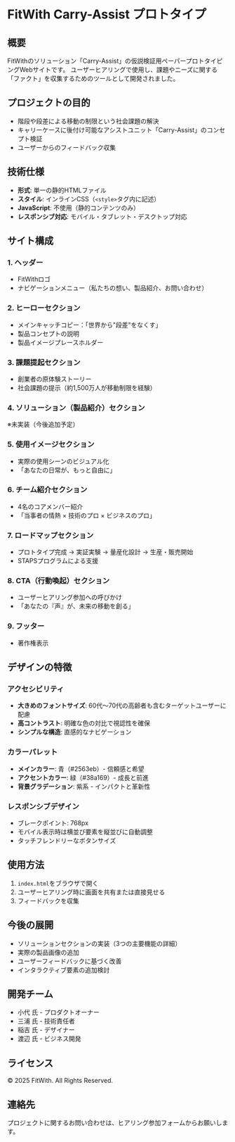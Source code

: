 # FitWith Carry-Assist プロトタイプ

## 概要
FitWithのソリューション「Carry-Assist」の仮説検証用ペーパープロトタイピングWebサイトです。
ユーザーヒアリングで使用し、課題やニーズに関する「ファクト」を収集するためのツールとして開発されました。

## プロジェクトの目的
- 階段や段差による移動の制限という社会課題の解決
- キャリーケースに後付け可能なアシストユニット「Carry-Assist」のコンセプト検証
- ユーザーからのフィードバック収集

## 技術仕様
- **形式**: 単一の静的HTMLファイル
- **スタイル**: インラインCSS（`<style>`タグ内に記述）
- **JavaScript**: 不使用（静的コンテンツのみ）
- **レスポンシブ対応**: モバイル・タブレット・デスクトップ対応

## サイト構成

### 1. ヘッダー
- FitWithロゴ
- ナビゲーションメニュー（私たちの想い、製品紹介、お問い合わせ）

### 2. ヒーローセクション
- メインキャッチコピー：「世界から"段差"をなくす」
- 製品コンセプトの説明
- 製品イメージプレースホルダー

### 3. 課題提起セクション
- 創業者の原体験ストーリー
- 社会課題の提示（約1,500万人が移動制限を経験）

### 4. ソリューション（製品紹介）セクション
※未実装（今後追加予定）

### 5. 使用イメージセクション
- 実際の使用シーンのビジュアル化
- 「あなたの日常が、もっと自由に」

### 6. チーム紹介セクション
- 4名のコアメンバー紹介
- 「当事者の情熱 × 技術のプロ × ビジネスのプロ」

### 7. ロードマップセクション
- プロトタイプ完成 → 実証実験 → 量産化設計 → 生産・販売開始
- STAPSプログラムによる支援

### 8. CTA（行動喚起）セクション
- ユーザーヒアリング参加への呼びかけ
- 「あなたの『声』が、未来の移動を創る」

### 9. フッター
- 著作権表示

## デザインの特徴

### アクセシビリティ
- **大きめのフォントサイズ**: 60代〜70代の高齢者も含むターゲットユーザーに配慮
- **高コントラスト**: 明確な色の対比で視認性を確保
- **シンプルな構造**: 直感的なナビゲーション

### カラーパレット
- **メインカラー**: 青（#2563eb）- 信頼感と希望
- **アクセントカラー**: 緑（#38a169）- 成長と前進
- **背景グラデーション**: 紫系 - インパクトと革新性

### レスポンシブデザイン
- ブレークポイント: 768px
- モバイル表示時は横並び要素を縦並びに自動調整
- タッチフレンドリーなボタンサイズ

## 使用方法
1. `index.html`をブラウザで開く
2. ユーザーヒアリング時に画面を共有または直接見せる
3. フィードバックを収集

## 今後の展開
- ソリューションセクションの実装（3つの主要機能の詳細）
- 実際の製品画像の追加
- ユーザーフィードバックに基づく改善
- インタラクティブ要素の追加検討

## 開発チーム
- 小代 氏 - プロダクトオーナー
- 三浦 氏 - 技術責任者
- 稲吉 氏 - デザイナー
- 渡辺 氏 - ビジネス開発

## ライセンス
© 2025 FitWith. All Rights Reserved.

## 連絡先
プロジェクトに関するお問い合わせは、ヒアリング参加フォームからお願いします。